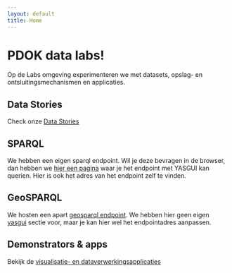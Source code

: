 ```yaml
---
layout: default
title: Home
---
```

# PDOK data labs!
Op de Labs omgeving experimenteren we met datasets, opslag- en ontsluitingsmechanismen en applicaties.

## Data Stories
Check onze [Data Stories](/stories)

## SPARQL
We hebben een eigen sparql endpoint. Wil je deze bevragen in de browser, dan hebben we [hier een pagina](/yasgui) waar je het endpoint met YASGUI kan querien. Hier is ook het adres van het endpoint zelf te vinden.

## GeoSPARQL
We hosten een apart [geosparql endpoint](/geosparql). We hebben hier geen eigen [yasgui](/yasgui) sectie voor, maar je kan hier wel het endpointadres aanpassen.

## Demonstrators & apps
Bekijk de [visualisatie- en dataverwerkingsapplicaties](/apps)
